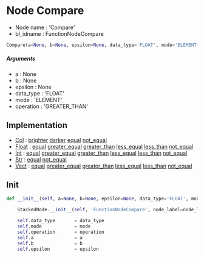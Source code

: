 # Node Compare

- Node name : 'Compare'
- bl_idname : FunctionNodeCompare


``` python
Compare(a=None, b=None, epsilon=None, data_type='FLOAT', mode='ELEMENT', operation='GREATER_THAN', node_label=None, node_color=None)
```
##### Arguments

- a : None
- b : None
- epsilon : None
- data_type : 'FLOAT'
- mode : 'ELEMENT'
- operation : 'GREATER_THAN'

## Implementation

- [Col](/docs/GeoNodes/Col.md) : [brighter](/docs/GeoNodes/Col.md#brighter) [darker](/docs/GeoNodes/Col.md#darker) [equal](/docs/GeoNodes/Col.md#equal) [not_equal](/docs/GeoNodes/Col.md#not_equal)
- [Float](/docs/GeoNodes/Float.md) : [equal](/docs/GeoNodes/Float.md#equal) [greater_equal](/docs/GeoNodes/Float.md#greater_equal) [greater_than](/docs/GeoNodes/Float.md#greater_than) [less_equal](/docs/GeoNodes/Float.md#less_equal) [less_than](/docs/GeoNodes/Float.md#less_than) [not_equal](/docs/GeoNodes/Float.md#not_equal)
- [Int](/docs/GeoNodes/Int.md) : [equal](/docs/GeoNodes/Int.md#equal) [greater_equal](/docs/GeoNodes/Int.md#greater_equal) [greater_than](/docs/GeoNodes/Int.md#greater_than) [less_equal](/docs/GeoNodes/Int.md#less_equal) [less_than](/docs/GeoNodes/Int.md#less_than) [not_equal](/docs/GeoNodes/Int.md#not_equal)
- [Str](/docs/GeoNodes/Str.md) : [equal](/docs/GeoNodes/Str.md#equal) [not_equal](/docs/GeoNodes/Str.md#not_equal)
- [Vect](/docs/GeoNodes/Vect.md) : [equal](/docs/GeoNodes/Vect.md#equal) [greater_equal](/docs/GeoNodes/Vect.md#greater_equal) [greater_than](/docs/GeoNodes/Vect.md#greater_than) [less_equal](/docs/GeoNodes/Vect.md#less_equal) [less_than](/docs/GeoNodes/Vect.md#less_than) [not_equal](/docs/GeoNodes/Vect.md#not_equal)

## Init

``` python
def __init__(self, a=None, b=None, epsilon=None, data_type='FLOAT', mode='ELEMENT', operation='GREATER_THAN', node_label=None, node_color=None):

    StackedNode.__init__(self, 'FunctionNodeCompare', node_label=node_label, node_color=node_color)

    self.data_type       = data_type
    self.mode            = mode
    self.operation       = operation
    self.a               = a
    self.b               = b
    self.epsilon         = epsilon
```

